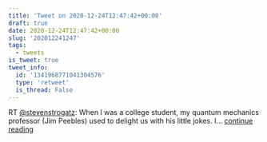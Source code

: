 ```yaml
---
title: 'Tweet on 2020-12-24T12:47:42+00:00'
draft: true
date: 2020-12-24T12:47:42+00:00
slug: '202012241247'
tags:
  - tweets
is_tweet: true
tweet_info:
  id: '1341968771041304576'
  type: 'retweet'
  is_thread: False
---
```




RT [@stevenstrogatz](https://x.com/stevenstrogatz): When I was a college student, my quantum mechanics professor (Jim Peebles) used to delight us with his little jokes. I… [continue reading](https://x.com/sytelus/status/1341968771041304576)
